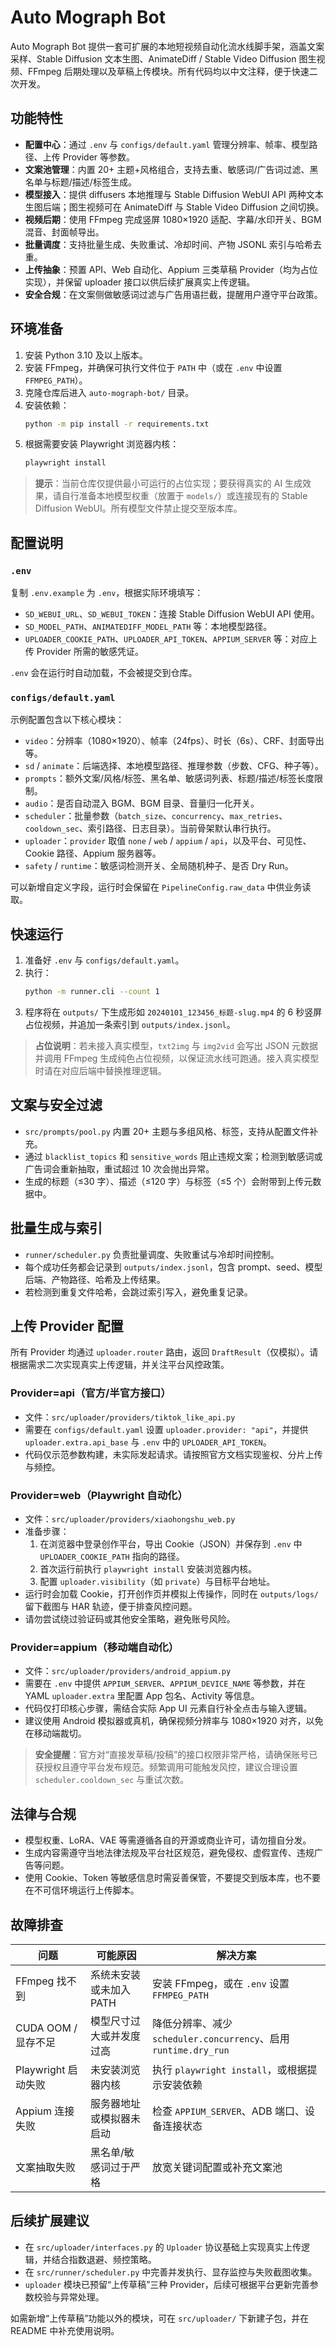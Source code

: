 # Auto Mograph Bot

Auto Mograph Bot 提供一套可扩展的本地短视频自动化流水线脚手架，涵盖文案采样、Stable Diffusion 文本生图、AnimateDiff / Stable Video Diffusion 图生视频、FFmpeg 后期处理以及草稿上传模块。所有代码均以中文注释，便于快速二次开发。

## 功能特性

- **配置中心**：通过 `.env` 与 `configs/default.yaml` 管理分辨率、帧率、模型路径、上传 Provider 等参数。
- **文案池管理**：内置 20+ 主题+风格组合，支持去重、敏感词/广告词过滤、黑名单与标题/描述/标签生成。
- **模型接入**：提供 diffusers 本地推理与 Stable Diffusion WebUI API 两种文本生图后端；图生视频可在 AnimateDiff 与 Stable Video Diffusion 之间切换。
- **视频后期**：使用 FFmpeg 完成竖屏 1080×1920 适配、字幕/水印开关、BGM 混音、封面帧导出。
- **批量调度**：支持批量生成、失败重试、冷却时间、产物 JSONL 索引与哈希去重。
- **上传抽象**：预置 API、Web 自动化、Appium 三类草稿 Provider（均为占位实现），并保留 uploader 接口以供后续扩展真实上传逻辑。
- **安全合规**：在文案侧做敏感词过滤与广告用语拦截，提醒用户遵守平台政策。

## 环境准备

1. 安装 Python 3.10 及以上版本。
2. 安装 FFmpeg，并确保可执行文件位于 `PATH` 中（或在 `.env` 中设置 `FFMPEG_PATH`）。
3. 克隆仓库后进入 `auto-mograph-bot/` 目录。
4. 安装依赖：
   ```bash
   python -m pip install -r requirements.txt
   ```
5. 根据需要安装 Playwright 浏览器内核：
   ```bash
   playwright install
   ```

> **提示**：当前仓库仅提供最小可运行的占位实现；要获得真实的 AI 生成效果，请自行准备本地模型权重（放置于 `models/`）或连接现有的 Stable Diffusion WebUI。所有模型文件禁止提交至版本库。

## 配置说明

### `.env`

复制 `.env.example` 为 `.env`，根据实际环境填写：

- `SD_WEBUI_URL`、`SD_WEBUI_TOKEN`：连接 Stable Diffusion WebUI API 使用。
- `SD_MODEL_PATH`、`ANIMATEDIFF_MODEL_PATH` 等：本地模型路径。
- `UPLOADER_COOKIE_PATH`、`UPLOADER_API_TOKEN`、`APPIUM_SERVER` 等：对应上传 Provider 所需的敏感凭证。

`.env` 会在运行时自动加载，不会被提交到仓库。

### `configs/default.yaml`

示例配置包含以下核心模块：

- `video`：分辨率（1080×1920）、帧率（24fps）、时长（6s）、CRF、封面导出等。
- `sd` / `animate`：后端选择、本地模型路径、推理参数（步数、CFG、种子等）。
- `prompts`：额外文案/风格/标签、黑名单、敏感词列表、标题/描述/标签长度限制。
- `audio`：是否自动混入 BGM、BGM 目录、音量归一化开关。
- `scheduler`：批量参数（`batch_size`、`concurrency`、`max_retries`、`cooldown_sec`、索引路径、日志目录）。当前骨架默认串行执行。
- `uploader`：`provider` 取值 `none` / `web` / `appium` / `api`，以及平台、可见性、Cookie 路径、Appium 服务器等。
- `safety` / `runtime`：敏感词检测开关、全局随机种子、是否 Dry Run。

可以新增自定义字段，运行时会保留在 `PipelineConfig.raw_data` 中供业务读取。

## 快速运行

1. 准备好 `.env` 与 `configs/default.yaml`。
2. 执行：
   ```bash
   python -m runner.cli --count 1
   ```
3. 程序将在 `outputs/` 下生成形如 `20240101_123456_标题-slug.mp4` 的 6 秒竖屏占位视频，并追加一条索引到 `outputs/index.jsonl`。

> **占位说明**：若未接入真实模型，`txt2img` 与 `img2vid` 会写出 JSON 元数据并调用 FFmpeg 生成纯色占位视频，以保证流水线可跑通。接入真实模型时请在对应后端中替换推理逻辑。

## 文案与安全过滤

- `src/prompts/pool.py` 内置 20+ 主题与多组风格、标签，支持从配置文件补充。
- 通过 `blacklist_topics` 和 `sensitive_words` 阻止违规文案；检测到敏感词或广告词会重新抽取，重试超过 10 次会抛出异常。
- 生成的标题（≤30 字）、描述（≤120 字）与标签（≤5 个）会附带到上传元数据中。

## 批量生成与索引

- `runner/scheduler.py` 负责批量调度、失败重试与冷却时间控制。
- 每个成功任务都会记录到 `outputs/index.jsonl`，包含 prompt、seed、模型后端、产物路径、哈希及上传结果。
- 若检测到重复文件哈希，会跳过索引写入，避免重复记录。

## 上传 Provider 配置

所有 Provider 均通过 `uploader.router` 路由，返回 `DraftResult`（仅模拟）。请根据需求二次实现真实上传逻辑，并关注平台风控政策。

### Provider=api（官方/半官方接口）

- 文件：`src/uploader/providers/tiktok_like_api.py`
- 需要在 `configs/default.yaml` 设置 `uploader.provider: "api"`，并提供 `uploader.extra.api_base` 与 `.env` 中的 `UPLOADER_API_TOKEN`。
- 代码仅示范参数构建，未实际发起请求。请按照官方文档实现鉴权、分片上传与频控。

### Provider=web（Playwright 自动化）

- 文件：`src/uploader/providers/xiaohongshu_web.py`
- 准备步骤：
  1. 在浏览器中登录创作平台，导出 Cookie（JSON）并保存到 `.env` 中 `UPLOADER_COOKIE_PATH` 指向的路径。
  2. 首次运行前执行 `playwright install` 安装浏览器内核。
  3. 配置 `uploader.visibility`（如 `private`）与目标平台地址。
- 运行时会加载 Cookie，打开创作页并模拟上传操作，同时在 `outputs/logs/` 留下截图与 HAR 轨迹，便于排查风控问题。
- 请勿尝试绕过验证码或其他安全策略，避免账号风险。

### Provider=appium（移动端自动化）

- 文件：`src/uploader/providers/android_appium.py`
- 需要在 `.env` 中提供 `APPIUM_SERVER`、`APPIUM_DEVICE_NAME` 等参数，并在 YAML `uploader.extra` 里配置 App 包名、Activity 等信息。
- 代码仅打印核心步骤，需结合实际 App UI 元素自行补全点击与输入逻辑。
- 建议使用 Android 模拟器或真机，确保视频分辨率与 1080×1920 对齐，以免在移动端裁切。

> **安全提醒**：官方对“直接发草稿/投稿”的接口权限非常严格，请确保账号已获授权且遵守平台发布规范。频繁调用可能触发风控，建议合理设置 `scheduler.cooldown_sec` 与重试次数。

## 法律与合规

- 模型权重、LoRA、VAE 等需遵循各自的开源或商业许可，请勿擅自分发。
- 生成内容需遵守当地法律法规及平台社区规范，避免侵权、虚假宣传、违规广告等问题。
- 使用 Cookie、Token 等敏感信息时需妥善保管，不要提交到版本库，也不要在不可信环境运行上传脚本。

## 故障排查

| 问题 | 可能原因 | 解决方案 |
| --- | --- | --- |
| FFmpeg 找不到 | 系统未安装或未加入 PATH | 安装 FFmpeg，或在 `.env` 设置 `FFMPEG_PATH` |
| CUDA OOM / 显存不足 | 模型尺寸过大或并发度过高 | 降低分辨率、减少 `scheduler.concurrency`、启用 `runtime.dry_run` |
| Playwright 启动失败 | 未安装浏览器内核 | 执行 `playwright install`，或根据提示安装依赖 |
| Appium 连接失败 | 服务器地址或模拟器未启动 | 检查 `APPIUM_SERVER`、ADB 端口、设备连接状态 |
| 文案抽取失败 | 黑名单/敏感词过于严格 | 放宽关键词配置或补充文案池 |

## 后续扩展建议

- 在 `src/uploader/interfaces.py` 的 `Uploader` 协议基础上实现真实上传逻辑，并结合指数退避、频控策略。
- 在 `src/runner/scheduler.py` 中完善并发执行、显存监控与失败截图收集。
- `uploader` 模块已预留“上传草稿”三种 Provider，后续可根据平台更新完善参数校验与异常处理。

如需新增“上传草稿”功能以外的模块，可在 `src/uploader/` 下新建子包，并在 README 中补充使用说明。
